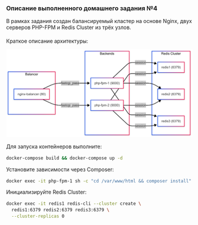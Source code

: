 ### Описание выполненного домашнего задания №4

В рамках задания создан балансируемый кластер на основе Nginx, двух серверов PHP-FPM и Redis Cluster из трёх узлов.

####
Краткое описание архитектуры:

![Архитектура кластера](public/img/cluster.png)

Для запуска контейнеров выполните:
```bash
docker-compose build && docker-compose up -d
```
Установите зависимости через Composer:
```bash
docker exec -it php-fpm-1 sh -c "cd /var/www/html && composer install"
```

Инициализируйте Redis Cluster:
```bash
docker exec -it redis1 redis-cli --cluster create \
  redis1:6379 redis2:6379 redis3:6379 \
  --cluster-replicas 0
```